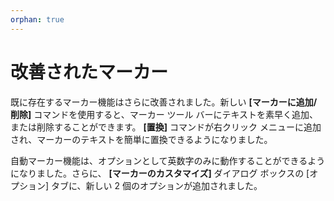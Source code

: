 ```yaml
---
orphan: true
---
```

# 改善されたマーカー

既に存在するマーカー機能はさらに改善されました。新しい **\[マーカーに追加/削除\]** コマンドを使用すると、マーカー ツール
バーにテキストを素早く追加、または削除することができます。 **\[置換\]** コマンドが右クリック
メニューに追加され、マーカーのテキストを簡単に置換できるようになりました。

自動マーカー機能は、オプションとして英数字のみに動作することができるようになりました。さらに、 **\[マーカーのカスタマイズ\]**
ダイアログ ボックスの \[オプション\] タブに、新しい 2 個のオプションが追加されました。
